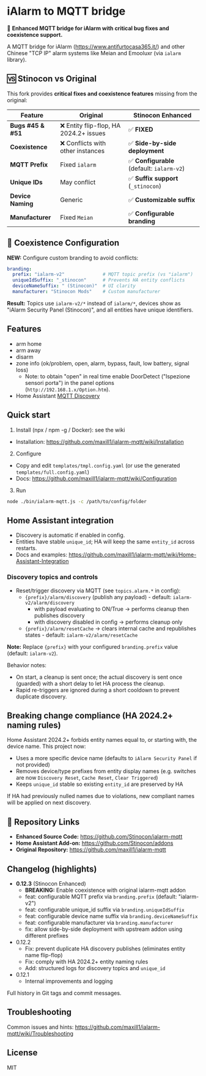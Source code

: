 # iAlarm to MQTT bridge

🚀 **Enhanced MQTT bridge for iAlarm with critical bug fixes and coexistence support.**

A MQTT bridge for iAlarm (https://www.antifurtocasa365.it/) and other Chinese "TCP IP" alarm systems like Meian and Emooluxr (via `ialarm` library).

## 🆚 Stinocon vs Original

This fork provides **critical fixes and coexistence features** missing from the original:

| Feature | Original | Stinocon Enhanced |
|---------|----------|-------------------|
| **Bugs #45 & #51** | ❌ Entity flip-flop, HA 2024.2+ issues | ✅ **FIXED** |
| **Coexistence** | ❌ Conflicts with other instances | ✅ **Side-by-side deployment** |
| **MQTT Prefix** | Fixed `ialarm` | ✅ **Configurable** (default: `ialarm-v2`) |
| **Unique IDs** | May conflict | ✅ **Suffix support** (`_stinocon`) |
| **Device Naming** | Generic | ✅ **Customizable suffix** |
| **Manufacturer** | Fixed `Meian` | ✅ **Configurable branding** |

## 🔧 Coexistence Configuration

**NEW:** Configure custom branding to avoid conflicts:

```yaml
branding:
  prefix: "ialarm-v2"              # MQTT topic prefix (vs "ialarm")
  uniqueIdSuffix: "_stinocon"      # Prevents HA entity conflicts  
  deviceNameSuffix: " (Stinocon)"  # UI clarity
  manufacturer: "Stinocon Mods"    # Custom manufacturer
```

**Result:** Topics use `ialarm-v2/*` instead of `ialarm/*`, devices show as "iAlarm Security Panel (Stinocon)", and all entities have unique identifiers.

## Features
- arm home
- arm away
- disarm
- zone info (ok/problem, open, alarm, bypass, fault, low battery, signal loss)
  - Note: to obtain "open" in real time enable DoorDetect ("Ispezione sensori porta") in the panel options (`http://192.168.1.x/Option.htm`).
- Home Assistant [MQTT Discovery](https://www.home-assistant.io/docs/mqtt/discovery/)

## Quick start
1) Install (npx / npm -g / Docker): see the wiki
- Installation: https://github.com/maxill1/ialarm-mqtt/wiki/Installation

2) Configure
- Copy and edit `templates/tmpl.config.yaml` (or use the generated `templates/full.config.yaml`)
- Docs: https://github.com/maxill1/ialarm-mqtt/wiki/Configuration

3) Run
```bash
node ./bin/ialarm-mqtt.js -c /path/to/config/folder
```

## Home Assistant integration
- Discovery is automatic if enabled in config.
- Entities have stable `unique_id`; HA will keep the same `entity_id` across restarts.
- Docs and examples: https://github.com/maxill1/ialarm-mqtt/wiki/Home-Assistant-Integration

### Discovery topics and controls
- Reset/trigger discovery via MQTT (see `topics.alarm.*` in config):
  - `{prefix}/alarm/discovery` (publish any payload) - default: `ialarm-v2/alarm/discovery`
    - with payload evaluating to ON/True → performs cleanup then publishes discovery
    - with discovery disabled in config → performs cleanup only
  - `{prefix}/alarm/resetCache` → clears internal cache and republishes states - default: `ialarm-v2/alarm/resetCache`

**Note:** Replace `{prefix}` with your configured `branding.prefix` value (default: `ialarm-v2`).

Behavior notes:
- On start, a cleanup is sent once; the actual discovery is sent once (guarded) with a short delay to let HA process the cleanup.
- Rapid re-triggers are ignored during a short cooldown to prevent duplicate discovery.

## Breaking change compliance (HA 2024.2+ naming rules)
Home Assistant 2024.2+ forbids entity names equal to, or starting with, the device name. This project now:
- Uses a more specific device name (defaults to `iAlarm Security Panel` if not provided)
- Removes device/type prefixes from entity display names (e.g. switches are now `Discovery Reset`, `Cache Reset`, `Clear Triggered`)
- Keeps `unique_id` stable so existing `entity_id` are preserved by HA

If HA had previously nulled names due to violations, new compliant names will be applied on next discovery.

## 🔗 Repository Links

- **Enhanced Source Code:** https://github.com/Stinocon/ialarm-mqtt
- **Home Assistant Add-on:** https://github.com/Stinocon/addons
- **Original Repository:** https://github.com/maxill1/ialarm-mqtt

## Changelog (highlights)
- **0.12.3** (Stinocon Enhanced)
  - **BREAKING:** Enable coexistence with original ialarm-mqtt addon
  - feat: configurable MQTT prefix via `branding.prefix` (default: "ialarm-v2")
  - feat: configurable unique_id suffix via `branding.uniqueIdSuffix` 
  - feat: configurable device name suffix via `branding.deviceNameSuffix`
  - feat: configurable manufacturer via `branding.manufacturer`
  - fix: allow side-by-side deployment with upstream addon using different prefixes
- 0.12.2
  - Fix: prevent duplicate HA discovery publishes (eliminates entity name flip-flop)
  - Fix: comply with HA 2024.2+ entity naming rules
  - Add: structured logs for discovery topics and `unique_id`
- 0.12.1
  - Internal improvements and logging

Full history in Git tags and commit messages.

## Troubleshooting
Common issues and hints: https://github.com/maxill1/ialarm-mqtt/wiki/Troubleshooting

## License
MIT
